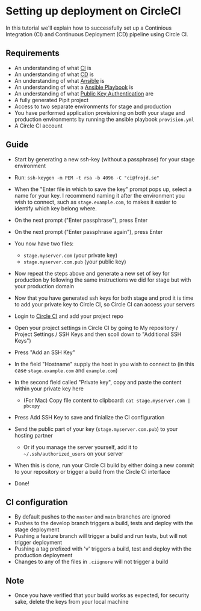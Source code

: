# Setting up deployment on CircleCI

In this tutorial we'll explain how to successfully set up a Continious Integration (CI) and Continuous Deployment (CD) pipeline using Circle CI.

## Requirements

- An understanding of what [CI](https://www.atlassian.com/continuous-delivery/continuous-integration) is
- An understanding of what [CD](https://www.atlassian.com/continuous-delivery/continuous-deployment) is
- An understanding of what [Ansible](https://www.ansible.com/overview/how-ansible-works) is
- An understanding of what a [Ansible Playbook](https://docs.ansible.com/ansible/latest/user_guide/playbooks.html) is
- An understanding of what [Public Key Authentication](https://www.ssh.com/ssh/public-key-authentication) are
- A fully generated Pipit project
- Access to two separate environments for stage and production
- You have performed application provisioning on both your stage and production environments by running the ansible playbook `provision.yml`
- A Circle CI account

## Guide

- Start by generating a new ssh-key (without a passphrase) for your stage environment
- Run: `ssh-keygen -m PEM -t rsa -b 4096 -C "ci@frojd.se"`
- When the "Enter file in which to save the key" prompt pops up, select a name for your key. I recommend naming it after the environment you wish to connect, such as `stage.example.com`, to makes it easier to identify which key belong where.
- On the next prompt ("Enter passphrase"), press Enter
- On the next prompt ("Enter passphrase again"), press Enter
- You now have two files:
    - `stage.myserver.com` (your private key)
    - `stage.myserver.com.pub` (your public key)
- Now repeat the steps above and generate a new set of key for production by following the same instructions we did for stage but with your production domain

- Now that you have generated ssh keys for both stage and prod it is time to add your private key to Circle CI, so Circle CI can access your servers
- Login to [Circle CI](https://circleci.com/) and add your project repo
- Open your project settings in Circle CI by going to My repository / Project Settings / SSH Keys and then scoll down to "Additional SSH Keys")
- Press "Add an SSH Key"
- In the field "Hostname" supply the host in you wish to connect to (in this case `stage.example.com` and `example.com`)
- In the second field called "Private key", copy and paste the content within your private key here
    - (For Mac) Copy file content to clipboard: `cat stage.myserver.com | pbcopy`
- Press Add SSH Key to save and finialize the CI configuration
- Send the public part of your key (`stage.myserver.com.pub`) to your hosting partner
    - Or if you manage the server yourself, add it to `~/.ssh/authorized_users` on your server
    
- When this is done, run your Circle CI build by either doing a new commit to your repository or trigger a build from the Circle CI interface
- Done!

## CI configuration

- By default pushes to the `master` and `main` branches are ignored
- Pushes to the develop branch triggers a build, tests and deploy with the stage deployment
- Pushing a feature branch will trigger a build and run tests, but will not trigger deployment
- Pushing a tag prefixed with 'v' triggers a build, test and deploy with the production deployment
- Changes to any of the files in `.ciignore` will not trigger a build

## Note

- Once you have verified that your build works as expected, for security sake, delete the keys from your local machine
